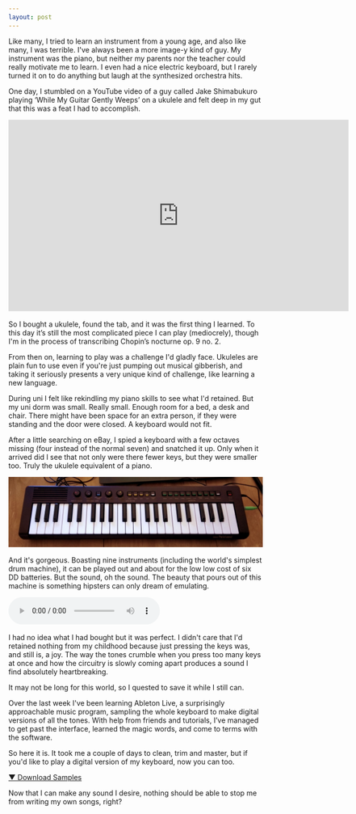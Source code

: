 ```yaml
---
layout: post
---
```

Like many, I tried to learn an instrument from a young age, and also like many, I was terrible. I've always been a more image-y kind of guy. My instrument was the piano, but neither my parents nor the teacher could really motivate me to learn. I even had a nice electric keyboard, but I rarely turned it on to do anything but laugh at the synthesized orchestra hits.

One day, I stumbled on a YouTube video of a guy called Jake Shimabukuro playing ‘While My Guitar Gently Weeps’ on a ukulele and felt deep in my gut that this was a feat I had to accomplish. 

<iframe allowfullscreen="" src="https://www.youtube.com/embed/puSkP3uym5k" width="674" height="379" frameborder="0"></iframe>

So I bought a ukulele, found the tab, and it was the first thing I learned. To this day it’s still the most complicated piece I can play (mediocrely), though I'm in the process of transcribing Chopin’s nocturne op. 9 no. 2.

From then on, learning to play was a challenge I'd gladly face. Ukuleles are plain fun to use even if you're just pumping out musical gibberish, and taking it seriously presents a very unique kind of challenge, like learning a new language.

During uni I felt like rekindling my piano skills to see what I'd retained. But my uni dorm was small. Really small. Enough room for a bed, a desk and chair. There might have been space for an extra person, if they were standing and the door were closed. A keyboard would not fit.

After a little searching on eBay, I spied a keyboard with a few octaves missing (four instead of the normal seven) and snatched it up. Only when it arrived did I see that not only were there fewer keys, but they were smaller too. Truly the ukulele equivalent of a piano. 

![Portasound Keyboard](/images/2019-12-03-Making-Music-Part-1&-58-I-fell-in-love-with-a-dying-keyboard.png)

And it's gorgeous. Boasting nine instruments (including the world's simplest drum machine), it can be played out and about for the low low cost of six DD batteries. But the sound, oh the sound. The beauty that pours out of this machine is something hipsters can only dream of emulating. 

<audio src="/sounds/Portasound-demo.mp3" controls preload></audio>

I had no idea what I had bought but it was perfect. I didn't care that I'd retained nothing from my childhood because just pressing the keys was, and still is, a joy. The way the tones crumble when you press too many keys at once and how the circuitry is slowly coming apart produces a sound I find absolutely heartbreaking.

It may not be long for this world, so I quested to save it while I still can.

Over the last week I've been learning Ableton Live, a surprisingly approachable music program, sampling the whole keyboard to make digital versions of all the tones. With help from friends and tutorials, I’ve managed to get past the interface, learned the magic words, and come to terms with the software.

So here it is. It took me a couple of days to clean, trim and master, but if you'd like to play a digital version of my keyboard, now you can too.

[▼ Download Samples](https://www.dropbox.com/s/ut6zovep1he6x7b/Portasound%20Samples.zip?dl=1)

Now that I can make any sound I desire, nothing should be able to stop me from writing my own songs, right?